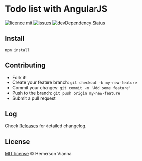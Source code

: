 # Todo list with AngularJS

[![licence mit](https://img.shields.io/badge/license-MIT-blue.svg?style=flat-square)](http://hemersonvianna.mit-license.org/)
[![issues](https://img.shields.io/github/issues/resource-solutions/resource-angularjs-todo-list.svg?style=flat-square)](https://github.com/resource-solutions/resource-angularjs-todo-list/issues)
[![devDependency Status](https://david-dm.org/resource-solutions/resource-angularjs-todo-list/dev-status.svg)](https://david-dm.org/resource-solutions/resource-angularjs-todo-list#info=devDependencies)

## Install

```
npm install
```

## Contributing

- Fork it!
- Create your feature branch: `git checkout -b my-new-feature`
- Commit your changes: `git commit -m 'Add some feature'`
- Push to the branch: `git push origin my-new-feature`
- Submit a pull request

## Log

Check [Releases](https://github.com/resource-solutions/resource-angularjs-todo-list/releases) for detailed changelog.

## License

[MIT license](http://hemersonvianna.mit-license.org/) © Hemerson Vianna

